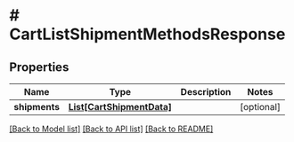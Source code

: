 # # CartListShipmentMethodsResponse


## Properties 


Name | Type | Description | Notes
------------ | ------------- | ------------- | -------------
**shipments**| [**List[CartShipmentData]**](CartShipmentData.md) |   | [optional]


[[Back to Model list]](../../README.md#models) [[Back to API list]](../../README.md#endpoints) [[Back to README]](../../README.md)

